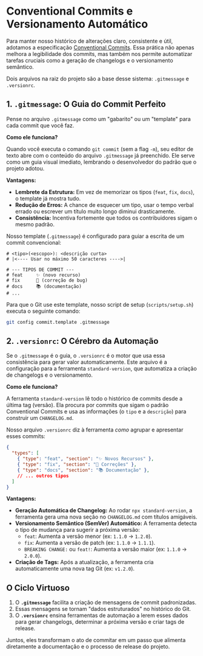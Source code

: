 # Conventional Commits e Versionamento Automático

Para manter nosso histórico de alterações claro, consistente e útil, adotamos a especificação [Conventional Commits](https://www.conventionalcommits.org/en/v1.0.0/). Essa prática não apenas melhora a legibilidade dos commits, mas também nos permite automatizar tarefas cruciais como a geração de changelogs e o versionamento semântico.

Dois arquivos na raiz do projeto são a base desse sistema: `.gitmessage` e `.versionrc`.

## 1. `.gitmessage`: O Guia do Commit Perfeito

Pense no arquivo `.gitmessage` como um "gabarito" ou um "template" para cada commit que você faz.

**Como ele funciona?**

Quando você executa o comando `git commit` (sem a flag `-m`), seu editor de texto abre com o conteúdo do arquivo `.gitmessage` já preenchido. Ele serve como um guia visual imediato, lembrando o desenvolvedor do padrão que o projeto adotou.

**Vantagens:**

*   **Lembrete da Estrutura:** Em vez de memorizar os tipos (`feat`, `fix`, `docs`), o template já mostra tudo.
*   **Redução de Erros:** A chance de esquecer um tipo, usar o tempo verbal errado ou escrever um título muito longo diminui drasticamente.
*   **Consistência:** Incentiva fortemente que todos os contribuidores sigam o mesmo padrão.

Nosso template (`.gitmessage`) é configurado para guiar a escrita de um commit convencional:

```
# <tipo>(<escopo>): <descrição curta>
# |<---- Usar no máximo 50 caracteres ---->|

# --- TIPOS DE COMMIT ---
# feat     ✨ (novo recurso)
# fix      🐛 (correção de bug)
# docs     📚 (documentação)
# ...
```

Para que o Git use este template, nosso script de setup (`scripts/setup.sh`) executa o seguinte comando:

```bash
git config commit.template .gitmessage
```

## 2. `.versionrc`: O Cérebro da Automação

Se o `.gitmessage` é o guia, o `.versionrc` é o motor que usa essa consistência para gerar valor automaticamente. Este arquivo é a configuração para a ferramenta `standard-version`, que automatiza a criação de changelogs e o versionamento.

**Como ele funciona?**

A ferramenta `standard-version` lê todo o histórico de commits desde a última tag (versão). Ela procura por commits que sigam o padrão Conventional Commits e usa as informações (o `tipo` e a `descrição`) para construir um `CHANGELOG.md`.

Nosso arquivo `.versionrc` diz à ferramenta *como* agrupar e apresentar esses commits:

```json
{
  "types": [
    { "type": "feat", "section": "✨ Novos Recursos" },
    { "type": "fix", "section": "🐛 Correções" },
    { "type": "docs", "section": "📚 Documentação" },
    // ... outros tipos
  ]
}
```

**Vantagens:**

*   **Geração Automática de Changelog:** Ao rodar `npx standard-version`, a ferramenta gera uma nova seção no `CHANGELOG.md` com títulos amigáveis.
*   **Versionamento Semântico (SemVer) Automático:** A ferramenta detecta o tipo de mudança para sugerir a próxima versão:
    *   `feat`: Aumenta a versão menor (ex: `1.1.0` -> `1.2.0`).
    *   `fix`: Aumenta a versão de patch (ex: `1.1.0` -> `1.1.1`).
    *   `BREAKING CHANGE:` ou `feat!`: Aumenta a versão maior (ex: `1.1.0` -> `2.0.0`).
*   **Criação de Tags:** Após a atualização, a ferramenta cria automaticamente uma nova tag Git (ex: `v1.2.0`).

## O Ciclo Virtuoso

1.  O **`.gitmessage`** facilita a criação de mensagens de commit padronizadas.
2.  Essas mensagens se tornam "dados estruturados" no histórico do Git.
3.  O **`.versionrc`** ensina ferramentas de automação a lerem esses dados para gerar changelogs, determinar a próxima versão e criar tags de release.

Juntos, eles transformam o ato de commitar em um passo que alimenta diretamente a documentação e o processo de release do projeto.